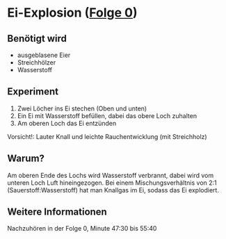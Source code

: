 # Ei-Explosion ([Folge 0](http://minkorrekt.de/methodisch-inkorrekt-folge-01-ei-explosion/))

## Benötigt wird
- ausgeblasene Eier
- Streichhölzer
- Wasserstoff

## Experiment
1. Zwei Löcher ins Ei stechen (Oben und unten)
2. Ein Ei mit Wasserstoff befüllen, dabei das obere Loch zuhalten
3. Am oberen Loch das Ei entzünden

Vorsicht!: Lauter Knall und leichte Rauchentwicklung (mit Streichholz)

## Warum?
Am oberen Ende des Lochs wird Wasserstoff verbrannt, dabei wird vom unteren Loch Luft hineingezogen. Bei einem Mischungsverhältnis von 2:1 (Sauerstoff:Wasserstoff) hat man Knallgas im Ei, sodass das Ei explodiert.

## Weitere Informationen
Nachzuhören in der Folge 0, Minute 47:30 bis 55:40
